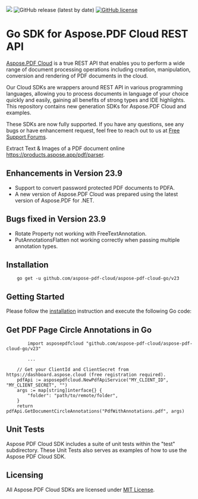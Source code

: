 ![](https://img.shields.io/badge/api-v3.0-lightgrey) ![GitHub release (latest by date)](https://img.shields.io/github/v/release/aspose-pdf-cloud/aspose-pdf-cloud-go)   [![GitHub license](https://img.shields.io/github/license/aspose-pdf-cloud/aspose-pdf-cloud-go)](https://github.com/aspose-pdf-cloud/aspose-pdf-cloud-go/blob/master/LICENSE)

# Go SDK for Aspose.PDF Cloud REST API
[Aspose.PDF Cloud](https://products.aspose.cloud/pdf) is a true REST API that enables you to perform a wide range of document processing operations including creation, manipulation, conversion and rendering of PDF documents in the cloud.

Our Cloud SDKs are wrappers around REST API in various programming languages, allowing you to process documents in language of your choice quickly and easily, gaining all benefits of strong types and IDE highlights. This repository contains new generation SDKs for Aspose.PDF Cloud and examples.

These SDKs are now fully supported. If you have any questions, see any bugs or have enhancement request, feel free to reach out to us at [Free Support Forums](https://forum.aspose.cloud/c/pdf).

Extract Text & Images of a PDF document online https://products.aspose.app/pdf/parser.

## Enhancements in Version 23.9
- Support to convert password protected PDF documents to PDFA.
- A new version of Aspose.PDF Cloud was prepared using the latest version of Aspose.PDF for .NET.

## Bugs fixed in Version 23.9
- Rotate Property not working with FreeTextAnnotation.
- PutAnnotationsFlatten not working correctly when passing multiple annotation types.

## Installation
```
    go get -u github.com/aspose-pdf-cloud/aspose-pdf-cloud-go/v23
```

## Getting Started
Please follow the [installation](#installation) instruction and execute the following Go code:

## Get PDF Page Circle Annotations in Go
```
        import asposepdfcloud "github.com/aspose-pdf-cloud/aspose-pdf-cloud-go/v23"

        ...

	// Get your ClientId and ClientSecret from https://dashboard.aspose.cloud (free registration required).
	pdfApi := asposepdfcloud.NewPdfApiService("MY_CLIENT_ID", "MY_CLIENT_SECRET", "")
	args := map[string]interface{} {
		"folder": "path/to/remote/folder",
	}
	return pdfApi.GetDocumentCircleAnnotations("PdfWithAnnotations.pdf", args)
```

## Unit Tests
Aspose PDF Cloud SDK includes a suite of unit tests within the "test" subdirectory. These Unit Tests also serves as examples of how to use the Aspose PDF Cloud SDK.

## Licensing
All Aspose.PDF Cloud SDKs are licensed under [MIT License](LICENSE).
